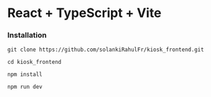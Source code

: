 # React + TypeScript + Vite


### Installation

```
git clone https://github.com/solankiRahulFr/kiosk_frontend.git

cd kiosk_frontend

npm install

npm run dev
```
